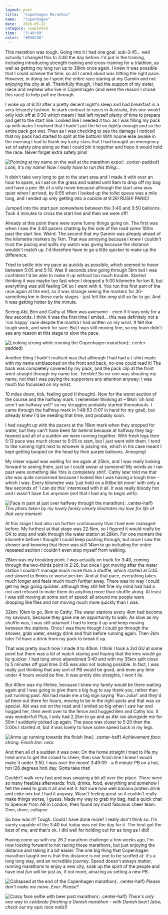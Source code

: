 ```yaml
---
layout: post
title:  "Copenhagen Marathon"
name:   "Copenhagen"
date:   2016-05-22
category: completed
time:   "3:49:09"
color:  "#038CD6"
---
```


This marathon was tough. Going into it I had one goal: sub-3:45... well actually I changed this to 3:40 the day before. I'd put in the training, including introducing strength training and cross-training for a triathlon, as well as getting my long run up to 38km once again. I knew it was possible that I could achieve the time, so all I cared about was hitting the right pace. However, in doing so I spent the entire race staring at my Garmin and not enjoying the city at all. Thankfully though, I had the support of my sister, niece and nephew who live in Copenhagen (and were the reason I chose this race) to help pull me through.

I woke up at 6:20 after a pretty decent night's sleep and had breakfast in a very leisurely fashion. In stark contrast to races in Australia, this one would only kick off at 9:30 which meant I had left myself plenty of time to prepare and get to the start line. Looked like I needed it too: as I was filling my pack up with water I realised that I hadn't put the lid on tightly enough and so the entire pack got wet. Then as I was checking to see the damage I noticed that my pack had started to split at the bottom! With noone else awake in the morning I had to thank my lucky stars that I had brought an emergency set of safety pins along so that I could pin it together and hope it would hold the race. Never forget extra safety pins!

![Pointing at my name on the wall at the marathon expo](images/copenhagen-name.jpg){: .center-padded}
*Look, it's my name! Now I really have to run this thing...*

It didn't take very long to get to the start area and I made it with over an hour to spare, so I sat on the grass and waited until 9am to drop off my bag and have a pee. Bit of a silly move because although the start area was quiet when I arrived, by 8:55 when I looked up the toilet queue was a mile long, and I ended up only getting into a cubicle at 9:26! RUSH! PANIC!

Jumped into the start pen somewhere between the 3:40 and 3:50 balloons. Took 4 minutes to cross the start line and then we were off!

Already at this point there were some funny things going on. The first was when I saw the 3:40 pacers chatting by the side of the road some 100m past the start line. Weird. The second that my Garmin was already ahead of the kilometre markers by 1km. That was annoying because I knew I couldn't trust the pacing and splits my watch was giving because the distance wouldn't match up. I'd therefore have to go a little quicker to make up the difference.

Tried to settle into my pace as quickly as possible, which seemed to hover between 5:05 and 5:10. Was 9 seconds slow going through 5km but I was confident I'd be able to make it up without too much trouble. Started thinking it was maybe too fast when I dropped a 5:00 kilometre for km 8, but everything was still feeling OK so I went with it. You run this first part of the race again at the end, so it was strange seeing the markers for 30-something km in these early stages - just felt like *omg* still so far to go. And it was getting hotter by the minute.

Seeing Abi, Ben and Cathy at 16km was awesome - even if it was only for a few seconds. I think it was the first time I smiled... this was definitely not a 'run happy' race despite the mantra I had written on my wrist. It felt like tough work, and *work* for sure. But I was still moving fine, so my brain didn't see any reason at this stage to slow the pace.

![Looking strong while running the Copenhagen marathon](images/copenhagen-pack.jpeg){: .center-padded}

Another thing I hadn't realised was that although I had had a t-shirt made with my name emblazoned on the front and back, no-one could read it! The back was completely covered by my pack, and the pack clip at the front went straight through my name too. Terrible! So no-one was shouting my name, not that I was paying the supporters any attention anyway: I was much too focussed on my wrist.

10 miles down, tick, feeling good (I thought). Now for the worst section of the course and the halfway mark. I remember thinking at ~19km 'oh lord aren't we halfway yet?' so my struggles probably started thereabouts. I came through the halfway mark in 1:48:53 (1:07 in hand for my goal), but already knew I'd be needing that time, and probably soon.

I had caught up with the pacers at the 16km mark when they stopped for water, but they can't have been far behind because at halfway they tag-teamed and all of a sudden we were running together. With fresh legs their 5:13 pace was much closer to 5:05 to start, but I just went with them. I tend to like running right next to whoever is pacing me, which in his case meant I kept getting booped on the head by their purple balloons. Annoying!

My cheer squad was waiting for me again at 25km, and I was really looking forward to seeing them, just so I could swear at someone! My words as I ran past were something like 'this is completely shit!'. Cathy later told me that she was quite concerned because I looked like I was having a tough time - which I was. Every kilometre was 'just hold on a littlbe bit more' with only a few seconds of 'I can do this' intermixed with it all. It was really bloody hot and I wasn't have fun anymore (not that I had any to begin with).

![Face in pain at just over halfway through the marathon](images/copenhagen-pain.jpg){: .center-half}
*This photo taken by my lovely family clearly illustrates my love for life at that very moment*

At this stage I had also run further continuously than I had ever managed before. My furthest at that stage was 22.5km, so I figured it would really be OK to stop and walk through the water station at 28km. For one moment the kilometre before I thought I could keep pushing through, but once I saw the shower and knowing that there was still 14km to go including the entire repeated section I couldn't even stop myself from walking.

28km was my breaking point. I was actually on track for 3:40, coming through the two-thirds point in 2:26, but once I got moving after the water station I couldn't manage much more than a shuffle, which started at 5:45 and slowed to 6mins or worse per km. And at that pace, everything takes much longer and feels much much further away. There was no way I could get my legs going quicker: although they still felt fine my mind had had a riot and refused to make them do anything more than shuffle along. At least I was still moving at some sort of speed: all around me people were dropping like flies and not moving much more quickly than I was.

32km: 10km to go, 8km to Cathy. The water stations every 4km had become my saviours, because they gave me an opportunity to walk. As slow as my shuffle was, I was still adamant I had to keep it up and keep moving between the stations. Once I was there though I could go through the shower, grab water, energy drink and fruit before running again. Then 2km later I'd have a drink from my pack to break it up.

That was pretty much how I made it to 40km. I think I took a 3rd GU at some point but there was a lot of watch staring and hoping that the kms would go by quicker. I had long since abandoned 3:40 and with my 35km split close to 5 minutes off goal time 3:45 was also not looking possible. In fact, I was really just thinking that any sort of PB would be good, and even any time under 4 hours would be fine. It was pretty dire straights, I won't lie.

But 40km was my lifeline, because I knew my family would be there waiting again and I was going to give them a big hug to say thank you, rather than just running past. Abi had made me a big sign saying 'Run Julia!' and they'd all been out there for hours, moving to be in the right spots and that was so special. Abi was out on the road and I smiled so big when I saw her and hugged her, then went over to the fence and hugged Ben and Cathy too. It was wonderful! Plus, I only had 2.2km to go and as Abi ran alongside me for 50m I suddenly picked up again. The pace was closer to 5:20 than the 5:00s I started at, but it was lovely to have some speed back in my legs.

![Arms up running towards the finish line](images/copenhagen-finish.jpeg){: .center-half}
*Achievement face: strong. Finish line: near.*

And then all of a sudden it was over. On the home straight I tried to life my tired arms to get the crowd to cheer, then saw finish line I knew I would make it under 3:50. I was over the moon! 3:49:09 - a 6 minute PB on a hot, hot (26 degrees hot) day. Gotta take that! 

Couldn't walk very fast and was swaying a bit all over the place. There were so many freebies afterwards: fruit, drinks, food, everything and somehow I felt the need to grab it all and eat it. Not sure how well banana protein drink and coke mix but I had it anyway. Wasn't feeling great so it couldn't really make things worse, I guess. Made my way to grab my bag, had a quick chat to Spencer from AR in London, then found my most fabulous cheer team. Over, done, collapse.

So how was it? Tough. Could I have done more? I really don't think so. I'm surely capable of the 3:40 but today was not the day for it. The heat got the best of me, and that's ok. I did well for holding out for as long as I did!

Having come up with my 26.2 marathon challenge a few weeks ago, I'm now looking forward to not racing these marathons, but just enjoying the distance and taking it a bit easier. The one big thing that Copenhagen marathon taught me is that this distance is not one to be scoffed at: it's a long long way, and an incredible journey. Speed doesn't always matter, running marathons to enjoy a new city, soak up the spirit of the people and have real *fun* will be just as, if not more, amazing as setting a new PB.

![Collapsed at the end of the Copenhagen marathon](images/copenhagen-collapse.jpg){: .center-half}
*Please don't make me move. Ever. Please?*

![Crazy face selfie with beer post marathon](images/copenhagen-beer.jpg){: .center-half}
*There's only one way to celebrate finishing a Danish marathon - with Danish beer! (also, check out my epic race nails!)*
